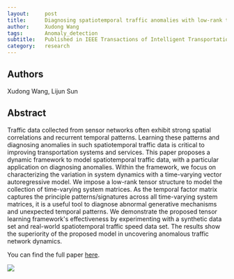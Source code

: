 ```yaml
---
layout:     post
title:      Diagnosing spatiotemporal traffic anomalies with low-rank tensor autoregression
author:     Xudong Wang
tags: 		Anomaly_detection
subtitle:  	Published in IEEE Transactions of Intelligent Transportation Systems
category:   research
---
```


## Authors
Xudong Wang, Lijun Sun

## Abstract 

Traffic data collected from sensor networks often exhibit strong spatial correlations and recurrent temporal patterns. Learning these patterns and diagnosing anomalies in such spatiotemporal traffic data is critical to improving transportation systems and services. This paper proposes a dynamic framework to model spatiotemporal traffic data, with a particular application on diagnosing anomalies. Within the framework, we focus on characterizing the variation in system dynamics with a time-varying vector autoregressive model. We impose a low-rank tensor structure to model the collection of time-varying system matrices. As the temporal factor matrix captures the principle patterns/signatures across all time-varying system matrices, it is a useful tool to diagnose abnormal generative mechanisms and unexpected temporal patterns. We demonstrate the proposed tensor learning framework's effectiveness by experimenting with a synthetic data set and real-world spatiotemporal traffic speed data set. The results show the superiority of the proposed model in uncovering anomalous traffic network dynamics.

You can find the full paper [here](https://ieeexplore.ieee.org/document/9312441).

![](https://smart-transport.github.io/img/projects/CPD.png)